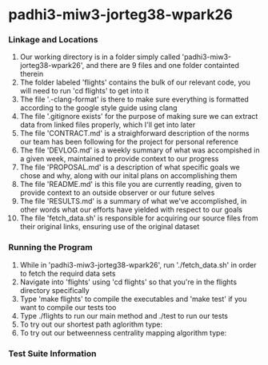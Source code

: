 # padhi3-miw3-jorteg38-wpark26

### Linkage and Locations
1. Our working directory is in a folder simply called 'padhi3-miw3-jorteg38-wpark26', and there are 9 files and one folder containted therein
  1. The folder labeled 'flights' contains the bulk of our relevant code, you will need to run 'cd flights' to get into it
  2. The file '.-clang-format' is there to make sure everything is formatted according to the google style guide using clang
  3. The file '.gitignore exists' for the purpose of making sure we can extract data from linked files properly, which I'll get into later
  4. The file 'CONTRACT.md' is a straighforward description of the norms our team has been following for the project for personal reference
  5. The file 'DEVLOG.md' is a weekly summary of what was accompished in a given week, maintained to provide context to our progress
  6. The file 'PROPOSAL.md' is a description of what specific goals we chose and why, along with our inital plans on accomplishing them
  7. The file 'README.md' is this file you are currently reading, given to provide context to an outside observer or our future selves
  8. The file 'RESULTS.md' is a summary of what we've accomplished, in other words what our efforts have yielded with respect to our goals
  9. The file 'fetch_data.sh' is responsible for acquiring our source files from their original links, ensuring use of the original dataset
 
### Running the Program
1. While in 'padhi3-miw3-jorteg38-wpark26', run './fetch_data.sh' in order to fetch the requird data sets
2. Navigate into 'flights' using 'cd flights' so that you're in the flights directory specifically
3. Type 'make flights' to compile the executables and 'make test' if you want to compile our tests too
4. Type ./flights to run our main method and ./test to run our tests
5. To try out our shortest path aglorithm type:
6. To try out our betweenness centrality mapping algorithm type:

### Test Suite Information
